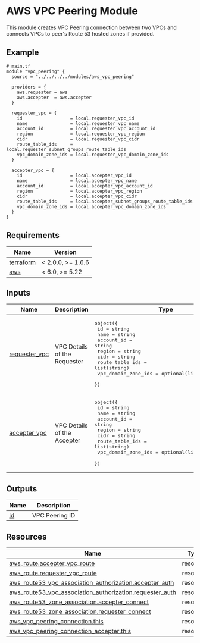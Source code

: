 # AWS VPC Peering Module

This module creates VPC Peering connection between two VPCs and connects VPCs to peer's Route 53 hosted zones if provided.

<!-- Next block is generated by terraform-docs following .terraform-docs.yml config -->
<!-- BEGIN_TF_DOCS -->
## Example

```hcl
# main.tf
module "vpc_peering" {
  source = "../../../../modules/aws_vpc_peering"

  providers = {
    aws.requester = aws
    aws.accepter  = aws.accepter
  }

  requester_vpc = {
    id                  = local.requester_vpc_id
    name                = local.requester_vpc_name
    account_id          = local.requester_vpc_account_id
    region              = local.requester_vpc_region
    cidr                = local.requester_vpc_cidr
    route_table_ids     = local.requester_subnet_groups_route_table_ids
    vpc_domain_zone_ids = local.requester_vpc_domain_zone_ids
  }

  accepter_vpc = {
    id                  = local.accepter_vpc_id
    name                = local.accepter_vpc_name
    account_id          = local.accepter_vpc_account_id
    region              = local.accepter_vpc_region
    cidr                = local.accepter_vpc_cidr
    route_table_ids     = local.accepter_subnet_groups_route_table_ids
    vpc_domain_zone_ids = local.accepter_vpc_domain_zone_ids
  }
}
```

## Requirements

| Name | Version |
|------|---------|
| <a name="requirement_terraform"></a> [terraform](#requirement\_terraform) | < 2.0.0, >= 1.6.6 |
| <a name="requirement_aws"></a> [aws](#requirement\_aws) | < 6.0, >= 5.22 |

## Inputs

| Name | Description | Type | Default | Required |
|------|-------------|------|---------|:--------:|
| <a name="input_requester_vpc"></a> [requester\_vpc](#input\_requester\_vpc) | VPC Details of the Requester | <pre>object({<br>    id                  = string<br>    name                = string<br>    account_id          = string<br>    region              = string<br>    cidr                = string<br>    route_table_ids     = list(string)<br>    vpc_domain_zone_ids = optional(list(string), [])<br>  })</pre> | n/a | yes |
| <a name="input_accepter_vpc"></a> [accepter\_vpc](#input\_accepter\_vpc) | VPC Details of the Accepter | <pre>object({<br>    id                  = string<br>    name                = string<br>    account_id          = string<br>    region              = string<br>    cidr                = string<br>    route_table_ids     = list(string)<br>    vpc_domain_zone_ids = optional(list(string), [])<br>  })</pre> | n/a | yes |

## Outputs

| Name | Description |
|------|-------------|
| <a name="output_id"></a> [id](#output\_id) | VPC Peering ID |

## Resources

| Name | Type |
|------|------|
| [aws_route.accepter_vpc_route](https://registry.terraform.io/providers/hashicorp/aws/latest/docs/resources/route) | resource |
| [aws_route.requester_vpc_route](https://registry.terraform.io/providers/hashicorp/aws/latest/docs/resources/route) | resource |
| [aws_route53_vpc_association_authorization.accepter_auth](https://registry.terraform.io/providers/hashicorp/aws/latest/docs/resources/route53_vpc_association_authorization) | resource |
| [aws_route53_vpc_association_authorization.requester_auth](https://registry.terraform.io/providers/hashicorp/aws/latest/docs/resources/route53_vpc_association_authorization) | resource |
| [aws_route53_zone_association.accepter_connect](https://registry.terraform.io/providers/hashicorp/aws/latest/docs/resources/route53_zone_association) | resource |
| [aws_route53_zone_association.requester_connect](https://registry.terraform.io/providers/hashicorp/aws/latest/docs/resources/route53_zone_association) | resource |
| [aws_vpc_peering_connection.this](https://registry.terraform.io/providers/hashicorp/aws/latest/docs/resources/vpc_peering_connection) | resource |
| [aws_vpc_peering_connection_accepter.this](https://registry.terraform.io/providers/hashicorp/aws/latest/docs/resources/vpc_peering_connection_accepter) | resource |
<!-- END_TF_DOCS -->
